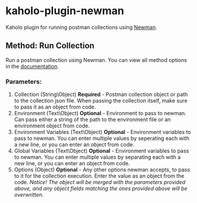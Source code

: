 # kaholo-plugin-newman
Kaholo plugin for running postman collections using [Newman](https://www.npmjs.com/package/newman).

## Method: Run Collection
Run a postman collection using Newman. You can view all method options in the [documentation](https://www.npmjs.com/package/newman#newmanrunoptions-object--callback-function--run-eventemitter).

### Parameters:
1. Collection (String\Object) **Required** - Postman collection object or path to the collection json file. When passing the collection itself, make sure to pass it as an object from code.
2. Environment (Text\Object) **Optional** - Environment to pass to newman. Can pass either a string of the path to the environment file or an environment object from code.
3. Environment Variables (Text\Object) **Optional** - Environment variables to pass to newman. You can enter multiple values by seperating each with a new line, or you can enter an object from code.
4. Global Variables (Text\Object) **Optional** - Environment variables to pass to newman. You can enter multiple values by separating each with a new line, or you can enter an object from code.
5. Options (Object) **Optional** - Any other options newman accepts, to pass to it for the collection execution. Enter the value as an object from the code. *Notice! The object will be merged with the parameters provided above, and any object fields matching the ones provided above will be overwritten.*
